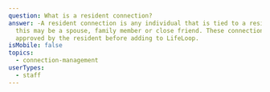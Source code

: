 ```yaml
---
question: What is a resident connection?
answer: -A resident connection is any individual that is tied to a resident,
  this may be a spouse, family member or close friend. These connections must be
  approved by the resident before adding to LifeLoop.
isMobile: false
topics:
  - connection-management
userTypes:
  - staff
---
```


